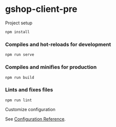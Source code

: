 # gshop-client-pre

Project setup

```
npm install
```

### Compiles and hot-reloads for development

```
npm run serve
```

### Compiles and minifies for production

```
npm run build
```

### Lints and fixes files

```
npm run lint
```

Customize configuration

See [Configuration Reference](https://cli.vuejs.org/config/).

